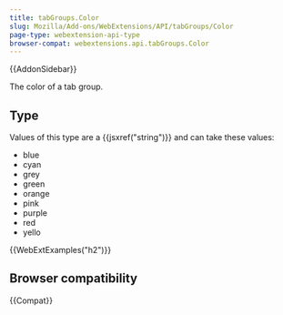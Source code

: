 ```yaml
---
title: tabGroups.Color
slug: Mozilla/Add-ons/WebExtensions/API/tabGroups/Color
page-type: webextension-api-type
browser-compat: webextensions.api.tabGroups.Color
---
```


{{AddonSidebar}}

The color of a tab group.

## Type

Values of this type are a {{jsxref("string")}} and can take these values:

- blue
- cyan
- grey
- green
- orange
- pink
- purple
- red
- yello

{{WebExtExamples("h2")}}

## Browser compatibility

{{Compat}}
